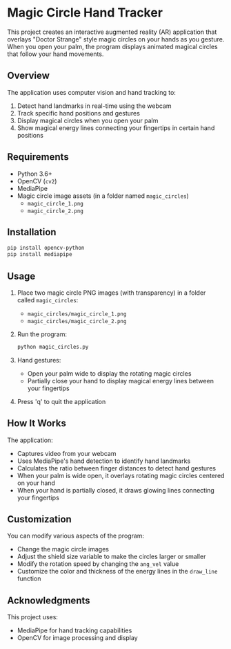 # Magic Circle Hand Tracker

This project creates an interactive augmented reality (AR) application that overlays "Doctor Strange" style magic circles on your hands as you gesture. When you open your palm, the program displays animated magical circles that follow your hand movements.

## Overview

The application uses computer vision and hand tracking to:
1. Detect hand landmarks in real-time using the webcam
2. Track specific hand positions and gestures
3. Display magical circles when you open your palm
4. Show magical energy lines connecting your fingertips in certain hand positions

## Requirements

- Python 3.6+
- OpenCV (`cv2`)
- MediaPipe
- Magic circle image assets (in a folder named `magic_circles`)
  - `magic_circle_1.png`
  - `magic_circle_2.png`

## Installation

```bash
pip install opencv-python
pip install mediapipe
```

## Usage

1. Place two magic circle PNG images (with transparency) in a folder called `magic_circles`:
   - `magic_circles/magic_circle_1.png`
   - `magic_circles/magic_circle_2.png`

2. Run the program:
   ```bash
   python magic_circles.py
   ```

3. Hand gestures:
   - Open your palm wide to display the rotating magic circles
   - Partially close your hand to display magical energy lines between your fingertips

4. Press 'q' to quit the application

## How It Works

The application:
- Captures video from your webcam
- Uses MediaPipe's hand detection to identify hand landmarks
- Calculates the ratio between finger distances to detect hand gestures
- When your palm is wide open, it overlays rotating magic circles centered on your hand
- When your hand is partially closed, it draws glowing lines connecting your fingertips

## Customization

You can modify various aspects of the program:
- Change the magic circle images
- Adjust the shield size variable to make the circles larger or smaller
- Modify the rotation speed by changing the `ang_vel` value
- Customize the color and thickness of the energy lines in the `draw_line` function

## Acknowledgments

This project uses:
- MediaPipe for hand tracking capabilities
- OpenCV for image processing and display
